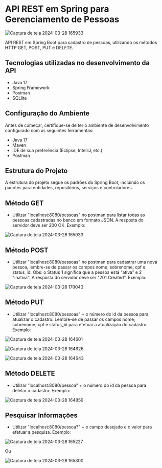 # API REST em Spring para Gerenciamento de Pessoas

![Captura de tela 2024-03-28 165933](https://github.com/EriveltonMatos/teste-tecnico/assets/103468962/ed0bb619-853b-4b79-8fc0-d06ed60a826c)

API REST em Spring Boot para cadastro de pessoas, utilizando os métodos HTTP GET, POST, PUT e DELETE.

## Tecnologias utilizadas no desenvolvimento da API
- Java 17
- Spring Framework
- Postman
- SQLlite

## Configuração do Ambiente

Antes de começar, certifique-se de ter o ambiente de desenvolvimento configurado com as seguintes ferramentas:
- Java 17
- Maven
- IDE de sua preferência (Eclipse, IntelliJ, etc.)
- Postman

## Estrutura do Projeto

A estrutura do projeto segue os padrões do Spring Boot, incluindo os pacotes para entidades, repositórios, serviços e controladores.

## Método GET
- Utilizar "localhost:8080/pessoas" no postman para listar todas as pessoas cadastradas no banco em formato JSON. A resposta do servidor deve ser 200 OK. Exemplo:

![Captura de tela 2024-03-28 165933](https://github.com/EriveltonMatos/teste-tecnico/assets/103468962/55679855-70fb-4598-9b04-82dd3ebec7de)

## Método POST
- Utilizar "localhost:8080/pessoas" no postman para cadastrar uma nova pessoa, lembre-se de passar os campos nome; sobrenome; cpf e status_id. Obs: o Status 1 significa que a pessoa está "ativa" e 2 "inativa". A resposta do servidor deve ser "201 Created". Exemplo:

![Captura de tela 2024-03-28 170043](https://github.com/EriveltonMatos/teste-tecnico/assets/103468962/8512d9c6-c765-4f56-8c92-c9a418614429)

## Método PUT
- Utilizar "localhost:8080/pessoas" + o número do id da pessoa para atualizar o cadastro. Lembre-se de passar os campos nome; sobrenome; cpf e status_id para efetuar a atualização do cadastro. Exemplo:

![Captura de tela 2024-03-28 164601](https://github.com/EriveltonMatos/teste-tecnico/assets/103468962/d7855a5d-746c-4a7a-a9c9-74b519a176f7)

![Captura de tela 2024-03-28 164626](https://github.com/EriveltonMatos/teste-tecnico/assets/103468962/6205350e-5073-4720-8b7d-70077e5a1c62)

![Captura de tela 2024-03-28 164643](https://github.com/EriveltonMatos/teste-tecnico/assets/103468962/079ded11-76e2-4ac5-8de3-1a3ed96bc967)

## Método DELETE
- Utilizar "localhost:8080/pessoa" + o número do id da pessoa para deletar o cadastro. Exemplo:

![Captura de tela 2024-03-28 164859](https://github.com/EriveltonMatos/teste-tecnico/assets/103468962/e030091a-73a4-48b3-bdc7-7122d545c25c)

## Pesquisar Informações
- Utilizar "localhost:8080/pessoa?" + o campo desejado e o valor para efetuar a pesquisa. Exemplo:

![Captura de tela 2024-03-28 165227](https://github.com/EriveltonMatos/teste-tecnico/assets/103468962/d4c336f7-af43-4ab4-9902-67114d357256)

Ou

![Captura de tela 2024-03-28 165300](https://github.com/EriveltonMatos/teste-tecnico/assets/103468962/321a1af8-7984-4b12-b713-6dc9a66965f0)







